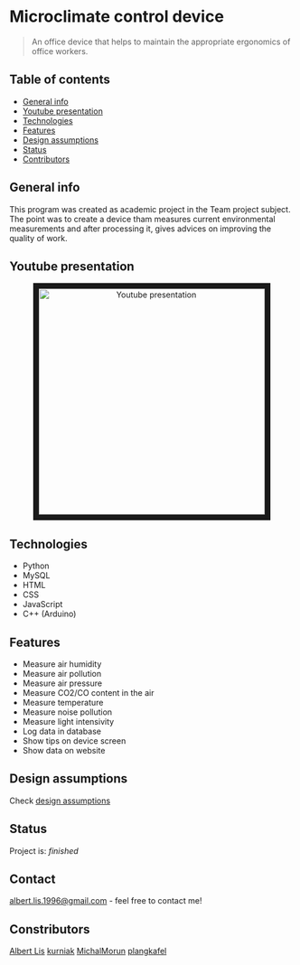 # Microclimate control device
> An office device that helps to maintain the appropriate ergonomics of office workers.

## Table of contents
* [General info](#general-info)
* [Youtube presentation](#youtube-presentation)
* [Technologies](#technologies)
* [Features](#features)
* [Design assumptions](#design-assumptions) 
* [Status](#status)
* [Contributors](#contact)

## General info
This program was created as academic project in the Team project subject. The point was to create a device tham measures current environmental measurements and after processing it, gives advices on improving the quality of work.

## Youtube presentation
<p align="center"><a href="http://www.youtube.com/watch?feature=player_embedded&v=gpBrhPlUcKc
" target="_blank"><img src="http://img.youtube.com/vi/gpBrhPlUcKc/0.jpg" 
alt="Youtube presentation" width="400" border="10" /></a></p>

## Technologies
- Python
- MySQL
- HTML
- CSS
- JavaScript
- C++ (Arduino)

## Features
- Measure air humidity
- Measure air pollution
- Measure air pressure
- Measure CO2/CO content in the air
- Measure temperature
- Measure noise pollution
- Measure light intensivity
- Log data in database
- Show tips on device screen
- Show data on website

## Design assumptions
Check [design assumptions](./Documents/Design%20assumptions/Zalozenia_Projekt_Zespolowy%20(copy).pdf)

## Status
Project is: _finished_

## Contact
albert.lis.1996@gmail.com - feel free to contact me!

## Constributors
[Albert Lis](https://github.com/albertlis) [kurniak](https://github.com/kurniak) [MichalMorun](https://github.com/MichalMorun) [plangkafel](https://github.com/plangkafel)
